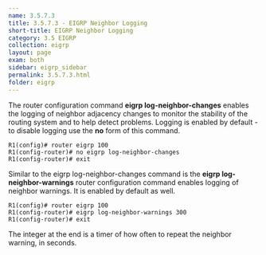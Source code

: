 ```yaml
---
name: 3.5.7.3
title: 3.5.7.3 - EIGRP Neighbor Logging
short-title: EIGRP Neighbor Logging
category: 3.5 EIGRP
collection: eigrp
layout: page
exam: both
sidebar: eigrp_sidebar
permalink: 3.5.7.3.html
folder: eigrp
---
```

The router configuration command **eigrp log-neighbor-changes** enables the logging of neighbor adjacency changes to monitor the stability of the routing system and to help detect problems. Logging is enabled by default - to disable logging use the **no** form of this command.
```
R1(config)# router eigrp 100
R1(config-router)# no eigrp log-neighbor-changes
R1(config-router)# exit
```

Similar to the eigrp log-neighbor-changes command is the **eigrp log-neighbor-warnings** router configuration command enables logging of neighbor warnings. It is enabled by default as well.
```
R1(config)# router eigrp 100
R1(config-router)# eigrp log-neighbor-warnings 300
R1(config-router)# exit
```
The integer at the end is a timer of how often to repeat the neighbor warning, in seconds.
